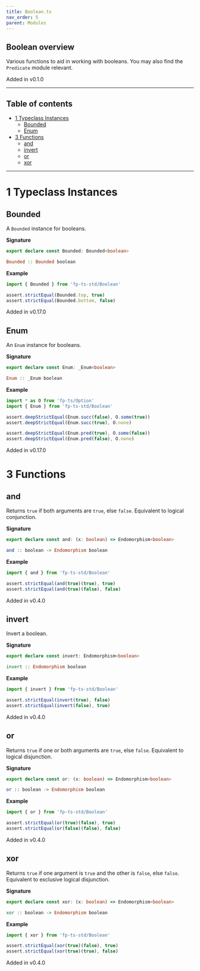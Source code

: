```yaml
---
title: Boolean.ts
nav_order: 5
parent: Modules
---
```


## Boolean overview

Various functions to aid in working with booleans. You may also find the
`Predicate` module relevant.

Added in v0.1.0

---

<h2 class="text-delta">Table of contents</h2>

- [1 Typeclass Instances](#1-typeclass-instances)
  - [Bounded](#bounded)
  - [Enum](#enum)
- [3 Functions](#3-functions)
  - [and](#and)
  - [invert](#invert)
  - [or](#or)
  - [xor](#xor)

---

# 1 Typeclass Instances

## Bounded

A `Bounded` instance for booleans.

**Signature**

```ts
export declare const Bounded: Bounded<boolean>
```

```hs
Bounded :: Bounded boolean
```

**Example**

```ts
import { Bounded } from 'fp-ts-std/Boolean'

assert.strictEqual(Bounded.top, true)
assert.strictEqual(Bounded.bottom, false)
```

Added in v0.17.0

## Enum

An `Enum` instance for booleans.

**Signature**

```ts
export declare const Enum: _Enum<boolean>
```

```hs
Enum :: _Enum boolean
```

**Example**

```ts
import * as O from 'fp-ts/Option'
import { Enum } from 'fp-ts-std/Boolean'

assert.deepStrictEqual(Enum.succ(false), O.some(true))
assert.deepStrictEqual(Enum.succ(true), O.none)

assert.deepStrictEqual(Enum.pred(true), O.some(false))
assert.deepStrictEqual(Enum.pred(false), O.none)
```

Added in v0.17.0

# 3 Functions

## and

Returns `true` if both arguments are `true`, else `false`. Equivalent to
logical conjunction.

**Signature**

```ts
export declare const and: (x: boolean) => Endomorphism<boolean>
```

```hs
and :: boolean -> Endomorphism boolean
```

**Example**

```ts
import { and } from 'fp-ts-std/Boolean'

assert.strictEqual(and(true)(true), true)
assert.strictEqual(and(true)(false), false)
```

Added in v0.4.0

## invert

Invert a boolean.

**Signature**

```ts
export declare const invert: Endomorphism<boolean>
```

```hs
invert :: Endomorphism boolean
```

**Example**

```ts
import { invert } from 'fp-ts-std/Boolean'

assert.strictEqual(invert(true), false)
assert.strictEqual(invert(false), true)
```

Added in v0.4.0

## or

Returns `true` if one or both arguments are `true`, else `false`. Equivalent
to logical disjunction.

**Signature**

```ts
export declare const or: (x: boolean) => Endomorphism<boolean>
```

```hs
or :: boolean -> Endomorphism boolean
```

**Example**

```ts
import { or } from 'fp-ts-std/Boolean'

assert.strictEqual(or(true)(false), true)
assert.strictEqual(or(false)(false), false)
```

Added in v0.4.0

## xor

Returns `true` if one argument is `true` and the other is `false`, else
`false`. Equivalent to exclusive logical disjunction.

**Signature**

```ts
export declare const xor: (x: boolean) => Endomorphism<boolean>
```

```hs
xor :: boolean -> Endomorphism boolean
```

**Example**

```ts
import { xor } from 'fp-ts-std/Boolean'

assert.strictEqual(xor(true)(false), true)
assert.strictEqual(xor(true)(true), false)
```

Added in v0.4.0
